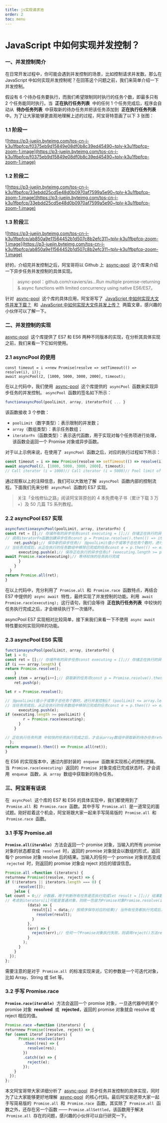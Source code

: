 ```yaml
---
title: js实现请求池
order: 2
toc: menu
---
```


# **JavaScript 中如何实现并发控制？**

### 一、并发控制简介

在日常开发过程中，你可能会遇到并发控制的场景，比如控制请求并发数。那么在 JavaScript 中如何实现并发控制呢？在回答这个问题之前，我们来简单介绍一下并发控制。

假设有 6 个待办任务要执行，而我们希望限制同时执行的任务个数，即最多只有 2 个任务能同时执行。当  **正在执行任务列表**  中的任何 1 个任务完成后，程序会自动从  **待办任务列表**  中获取新的待办任务并把该任务添加到  **正在执行任务列表**  中。为了让大家能够更直观地理解上述的过程，阿宝哥特意画了以下 3 张图：

### 1.1 阶段一

![https://p3-juejin.byteimg.com/tos-cn-i-k3u1fbpfcp/f0375eb9d15849e08df0b8c39ed45490~tplv-k3u1fbpfcp-zoom-1.image](https://p3-juejin.byteimg.com/tos-cn-i-k3u1fbpfcp/f0375eb9d15849e08df0b8c39ed45490~tplv-k3u1fbpfcp-zoom-1.image)

### 1.2 阶段二

![https://p3-juejin.byteimg.com/tos-cn-i-k3u1fbpfcp/33ebdd25cd5e48d0b0970af7599a5e90~tplv-k3u1fbpfcp-zoom-1.image](https://p3-juejin.byteimg.com/tos-cn-i-k3u1fbpfcp/33ebdd25cd5e48d0b0970af7599a5e90~tplv-k3u1fbpfcp-zoom-1.image)

### 1.3 阶段三

![https://p3-juejin.byteimg.com/tos-cn-i-k3u1fbpfcp/ab850a9e11564452b1d507c8b2efc311~tplv-k3u1fbpfcp-zoom-1.image](https://p3-juejin.byteimg.com/tos-cn-i-k3u1fbpfcp/ab850a9e11564452b1d507c8b2efc311~tplv-k3u1fbpfcp-zoom-1.image)

好的，介绍完并发控制之后，阿宝哥将以 Github 上  [async-pool](https://github.com/rxaviers/async-pool)  这个库来介绍一下异步任务并发控制的具体实现。

> async-pool：github.com/rxaviers/as…Run multiple promise-returning & async functions with limited concurrency using native ES6/ES7。

针对  [async-pool](https://github.com/rxaviers/async-pool)  这个库的具体应用，阿宝哥写了  [JavaScript 中如何实现大文件并发下载？](https://mp.weixin.qq.com/s/E4SdYEkEzurfrnJrBu3bjA)  和  [JavaScript 中如何实现大文件并发上传？](https://mp.weixin.qq.com/s/-iSpCMaLruerHv7717P0Wg)  两篇文章，感兴趣的小伙伴可以了解一下。

### 二、并发控制的实现

[async-pool](https://github.com/rxaviers/async-pool)  这个库提供了 ES7 和 ES6 两种不同版本的实现，在分析其具体实现之前，我们来看一下它如何使用。

### 2.1 asyncPool 的使用

```
const timeout = i =>new Promise(resolve => setTimeout(() => resolve(i), i));
await asyncPool(2, [1000, 5000, 3000, 2000], timeout);

```

在以上代码中，我们使用  [async-pool](https://github.com/rxaviers/async-pool)  这个库提供的  `asyncPool`  函数来实现异步任务的并发控制。 `asyncPool`  函数的签名如下所示：

```javascript
functionasyncPool(poolLimit, array, iteratorFn){ ... }
```

该函数接收 3 个参数：

- `poolLimit`（数字类型）：表示限制的并发数；
- `array`（数组类型）：表示任务数组；
- `iteratorFn`（函数类型）：表示迭代函数，用于实现对每个任务项进行处理，该函数会返回一个 Promise 对象或异步函数。

对于以上示例来说，在使用了  `asyncPool`  函数之后，对应的执行过程如下所示：

```javascript
const timeout = i => new Promise(resolve => setTimeout(() => resolve(i), i));
await asyncPool(2, [1000, 5000, 3000, 2000], timeout);
// Call iterator (i = 1000)// Call iterator (i = 5000)// Pool limit of 2 reached, wait for the quicker one to complete...// 1000 finishes// Call iterator (i = 3000)// Pool limit of 2 reached, wait for the quicker one to complete...// 3000 finishes// Call iterator (i = 2000)// Itaration is complete, wait until running ones complete...// 5000 finishes// 2000 finishes// Resolves, results are passed in given array order `[1000, 5000, 3000, 2000]`.
```

通过观察以上的注释信息，我们可以大致地了解  `asyncPool`  函数内部的控制流程。下面我们先来分析  `asyncPool`  函数的 ES7 实现。

> 关注「全栈修仙之路」阅读阿宝哥原创的 4 本免费电子书（累计下载 3 万+）及 50 几篇 TS 系列教程。

### 2.2 asyncPool ES7 实现

```javascript
asyncfunctionasyncPool(poolLimit, array, iteratorFn) {
const ret = [];// 存储所有的异步任务const executing = [];// 存储正在执行的异步任务for (const itemof array) {
// 调用iteratorFn函数创建异步任务const p = Promise.resolve().then(() => iteratorFn(item, array));
    ret.push(p);// 保存新的异步任务// 当poolLimit值小于或等于总任务个数时，进行并发控制if (poolLimit <= array.length) {
// 当任务完成后，从正在执行的任务数组中移除已完成的任务const e = p.then(() => executing.splice(executing.indexOf(e), 1));
      executing.push(e);// 保存正在执行的异步任务if (executing.length >= poolLimit) {
await Promise.race(executing);// 等待较快的任务执行完成
      }
    }
  }
return Promise.all(ret);
}

```

在以上代码中，充分利用了  `Promise.all`  和  `Promise.race`  函数特点，再结合 ES7 中提供的  `async await`  特性，最终实现了并发控制的功能。利用  `await Promise.race(executing);`  这行语句，我们会等待  **正在执行任务列表**  中较快的任务执行完成之后，才会继续执行下一次循环。

asyncPool ES7 实现相对比较简单，接下来我们来看一下不使用  `async await`  特性要如何实现同样的功能。

### 2.3 asyncPool ES6 实现

```javascript
functionasyncPool(poolLimit, array, iteratorFn) {
let i = 0;
const ret = [];// 存储所有的异步任务const executing = [];// 存储正在执行的异步任务const enqueue =function () {
if (i === array.length) {
return Promise.resolve();
    }
const item = array[i++];// 获取新的任务项const p = Promise.resolve().then(() => iteratorFn(item, array));
    ret.push(p);

let r = Promise.resolve();

// 当poolLimit值小于或等于总任务个数时，进行并发控制if (poolLimit <= array.length) {
// 当任务完成后，从正在执行的任务数组中移除已完成的任务const e = p.then(() => executing.splice(executing.indexOf(e), 1));
      executing.push(e);
if (executing.length >= poolLimit) {
        r = Promise.race(executing);
      }
    }

// 正在执行任务列表 中较快的任务执行完成之后，才会从array数组中获取新的待办任务return r.then(() => enqueue());
  };
return enqueue().then(() => Promise.all(ret));
}

```

在 ES6 的实现版本中，通过内部封装的  `enqueue`  函数来实现核心的控制逻辑。当  `Promise.race(executing)`  返回的  `Promise`  对象变成已完成状态时，才会调用  `enqueue`  函数，从  `array`  数组中获取新的待办任务。

### 三、阿宝哥有话说

在  `asyncPool`  这个库的 ES7 和 ES6 的具体实现中，我们都使用到了  `Promise.all`  和  `Promise.race`  函数。其中手写  `Promise.all`  是一道常见的面试题。刚好趁着这个机会，阿宝哥跟大家一起来手写简易版的  `Promise.all`  和  `Promise.race`  函数。

### 3.1 手写 Promise.all

**`Promise.all(iterable)`**  方法会返回一个 promise 对象，当输入的所有 promise 对象的状态都变成  `resolved`  时，返回的 promise 对象就会以数组的形式，返回每个 promise 对象 resolve 后的结果。当输入的任何一个 promise 对象状态变成  `rejected`  时，则返回的 promise 对象会 reject 对应的错误信息。

```javascript
Promise.all =function (iterators) {
returnnew Promise((resolve, reject) => {
if (!iterators || iterators.length === 0) {
      resolve([]);
    }else {
let count = 0;// 计数器，用于判断所有任务是否执行完成let result = [];// 结果数组for (let i = 0; i < iterators.length; i++) {
// 考虑到iterators[i]可能是普通对象，则统一包装为Promise对象Promise.resolve(iterators[i]).then(
          (data) => {
            result[i] = data;// 按顺序保存对应的结果// 当所有任务都执行完成后，再统一返回结果if (++count === iterators.length) {
              resolve(result);
            }
          },
          (err) => {
            reject(err);// 任何一个Promise对象执行失败，则调用reject()方法return;
          }
        );
      }
    }
  });
};

```

需要注意的是对于  `Promise.all`  的标准实现来说，它的参数是一个可迭代对象，比如 Array、String 或 Set 等。

### 3.2 手写 Promise.race

**`Promise.race(iterable)`**  方法会返回一个 promise 对象，一旦迭代器中的某个 promise 对象  **resolved**  或  **rejected**，返回的 promise 对象就会 resolve 或 reject 相应的值。

```javascript
Promise.race =function (iterators) {
returnnew Promise((resolve, reject) => {
for (const iterof iterators) {
      Promise.resolve(iter)
        .then((res) => {
          resolve(res);
        })
        .catch((e) => {
          reject(e);
        });
    }
  });
};

```

本文阿宝哥带大家详细分析了  [async-pool](https://github.com/rxaviers/async-pool)  异步任务并发控制的具体实现，同时为了让大家能够更好地理解  [async-pool](https://github.com/rxaviers/async-pool)  的核心代码。最后阿宝哥还带大家一起手写简易版的  `Promise.all`  和  `Promise.race`  函数。其实除了  `Promise.all`  函数之外，还存在另一个函数 —— `Promise.allSettled`，该函数用于解决  `Promise.all`  存在的问题，感兴趣的小伙伴可以自行研究一下。
